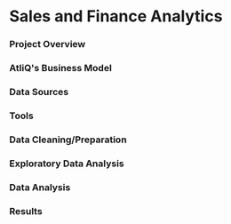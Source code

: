 # Sales and Finance Analytics

### Project Overview 

### AtliQ's Business Model

### Data Sources

### Tools

### Data Cleaning/Preparation 

### Exploratory Data Analysis 

### Data Analysis 

### Results 
